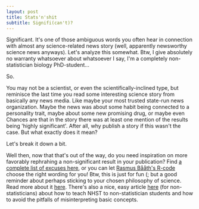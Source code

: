 ```yaml
---
layout: post
title: Stats'n'shit
subtitle: Signifi(can't)?
---
```


Significant. It's one of those ambiguous words you often hear in connection with almost any science-related news story (well, apparently newsworthy science news anyways). Let's analyze this somewhat. Btw, I give absolutely no warranty whatsoever about whatsoever I say, I'm a completely non-statistician biology PhD-student...

So.

You may not be a scientist, or even the scientifically-inclined type, but reminisce the last time you read some interesting science story from basically any news media. Like maybe your most trusted state-run news organization. Maybe the news was about some habit being connected to a personality trait, maybe about some new promising drug, or maybe even Chances are that in the story there was at least one mention of the results being 'highly significant'. After all, why publish a story if this wasn't the case. But what exactly does it mean?

Let's break it down a bit. 



Well then, now that that's out of the way, do you need inspiration on more favorably rephrahing a non-significant result in your publication? Find <a href="https://mchankins.wordpress.com/2013/04/21/still-not-significant-2/" target="_blank">a complete list of excuses here</a>, or you can let <a href="http://www.sumsar.net/blog/2014/02/a-significantly-improved-test/" target="_blank">Rasmus Bååth's R-code </a> choose the right wording for you! Btw, this is just for fun (; but a good reminder about perhaps sticking to your chosen philosophy of science. Read more about it <a href="http://www.ime.usp.br/~abe/lista/pdfVZSdqrML7E.pdf" target="_blank">here</a>. There's also a nice, easy article <a href="http://www2.uni-jena.de/svw/metheval/lehre/0405-ws/evaluationuebung/haller.pdf" target="_blank">here</a> (for non-statisticians) about how to teach NHST to non-statistician students and how to avoid the pitfalls of misinterpreting basic concepts.
